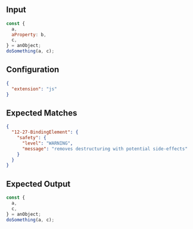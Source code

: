 
## Input
```javascript input
const {
  a,
  aProperty: b,
  c,
} = anObject;
doSomething(a, c);
```

## Configuration
```json configuration
{
  "extension": "js"
}
```

## Expected Matches
```json expected matches
{
  "12-27-BindingElement": {
    "safety": {
      "level": "WARNING",
      "message": "removes destructuring with potential side-effects"
    }
  }
}
```

## Expected Output
```javascript expected output
const {
  a,
  c,
} = anObject;
doSomething(a, c);
```
